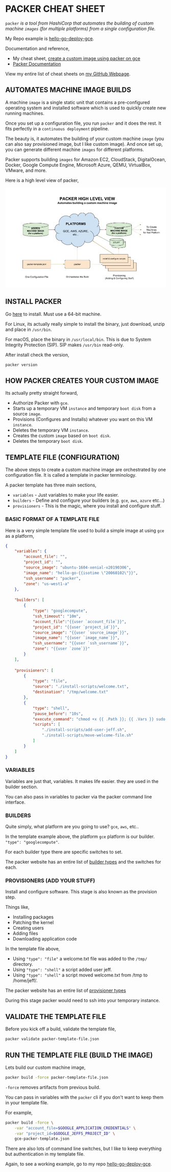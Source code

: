 # PACKER CHEAT SHEET

`packer` _is a tool from HashiCorp that automates the building
of custom machine `images` (for multiple platforms) from a single
configuration file._

My Repo example is [hello-go-deploy-gce](https://github.com/JeffDeCola/hello-go-deploy-gce).

Documentation and reference,

* My cheat sheet,
  [create a custom image using packer on gce](https://github.com/JeffDeCola/my-cheat-sheets/tree/master/software/infrastructure-as-a-service/cloud-services-compute/google-cloud-platform-cheat-sheet/google-compute-engine-create-image-packer.md)
* [Packer Documentation](https://www.packer.io/)

View my entire list of cheat sheets on
[my GitHub Webpage](https://jeffdecola.github.io/my-cheat-sheets/).

## AUTOMATES MACHINE IMAGE BUILDS

A machine `image` is a single static unit that contains a
pre-configured operating system and installed software
which is used to quickly create new running machines.

Once you set up a configuration file, you run `packer` and it
does the rest. It fits perfectly in a `continuous deployment` pipeline.

The beauty is, it automates the building of your custom machine `image`
(you can also say provisioned image, but I like custom image).
And once set up, you can generate different machine `images` for
different platforms.

Packer supports building `images` for
Amazon EC2, CloudStack, DigitalOcean, Docker,
Google Compute Engine, Microsoft Azure, QEMU,
VirtualBox, VMware, and more.

Here is a high level view of packer,

![IMAGE -  packer high level view - IMAGE](../../../../../docs/pics/packer-high-level-view.jpg)

## INSTALL PACKER

Go [here](https://www.packer.io/downloads.html)
to install.  Must use a 64-bit machine.

For Linux, its actually really simple to install
the binary, just download, unzip and place in `/usr/bin`.

For macOS, place the binary in `/usr/local/bin`. This is due to
System Integrity Protection (SIP).  SIP makes `/usr/bin` read-only.

After install check the version,

```bash
packer version
```

## HOW PACKER CREATES YOUR CUSTOM IMAGE

Its actually pretty straight forward,

* Authorize Packer with `gce`.
* Starts up a temporary VM `instance`  and temporary `boot disk`
  from a source `image`.
* Provisions (Configures and Installs) whatever you want on
  this VM `instance`.
* Deletes the temporary VM `instance`.
* Creates the custom `image` based on `boot disk`.
* Deletes the temporary `boot disk`.

## TEMPLATE FILE (CONFIGURATION)

The above steps to create a custom machine image are
orchestrated by one configuration file.
It is called a template in packer terminology.

A packer template has three main sections,

* `variables` - Just variables to make your life easier.
* `builders` - Define and configure your builders (e.g. `gce`, `aws`, `azure` etc...)
* `provisioners` - This is the magic, where you install and configure stuff.

### BASIC FORMAT OF A TEMPLATE FILE

Here is a very simple template file used
to build a simple image at using `gce` as a platform,

```json
{
    "variables": {
        "account_file": "",
        "project_id": "",
        "source_image": "ubuntu-1604-xenial-v20190306",
        "image_name": "hello-go-{{isotime \"20060102\"}}",
        "ssh_username": "packer",
        "zone": "us-west1-a"
    },

    "builders": [
        {
            "type": "googlecompute",
            "ssh_timeout": "10m",
            "account_file":"{{user `account_file`}}",
            "project_id": "{{user `project_id`}}",
            "source_image": "{{user `source_image`}}",
            "image_name": "{{user `image_name`}}",
            "ssh_username": "{{user `ssh_username`}}",
            "zone": "{{user `zone`}}"
        }
    ],

    "provisioners": [
        {
            "type": "file",
            "source": "./install-scripts/welcome.txt",
            "destination": "/tmp/welcome.txt"
        },
        {
            "type": "shell",
            "pause_before": "10s",
            "execute_command": "chmod +x {{ .Path }}; {{ .Vars }} sudo -E {{ .Path }}",
            "scripts": [
                "./install-scripts/add-user-jeff.sh",
                "./install-scripts/move-welcome-file.sh"
            ]
        }
    ]
}
```

### VARIABLES

Variables are just that, variables. It makes life easier.
they are used in the builder section.

You can also pass in variables to packer via
the packer command line interface.

### BUILDERS

Quite simply, what platform are you going to use? 
`gce`, `aws`, etc..

In the template example above, the platform `gce` platform is
our builder. `"type": "googlecompute"`.

For each builder type there are specific switches to set.

The packer website has an entire list of
[builder types](https://www.packer.io/docs/builders/index.html)
and the switches for each.

### PROVISIONERS (ADD YOUR STUFF)

Install and configure software.  This stage is also known
as the provision step.

Things like,

* Installing packages
* Patching the kernel
* Creating users
* Adding files
* Downloading application code

In the template file above,

* Using `"type": "file"` a welcome.txt file was added to the `/tmp/` directory.
* Using `"type": "shell"` a script added user jeff.
* Using `"type": "shell"` a script moved welcome.txt from /tmp to /home/jeff/.

The packer website has an entire list of
[provisioner types](https://www.packer.io/docs/provisioners/index.html)

During this stage packer would need to ssh into your temporary instance.

## VALIDATE THE TEMPLATE FILE

Before you kick off a build, validate the template file,

```bash
packer validate packer-template-file.json
```

## RUN THE TEMPLATE FILE (BUILD THE IMAGE)

Lets build our custom machine image,

```bash
packer build -force packer-template-file.json
```

`-force` removes artifacts from previous build.

You can pass in variables with the `packer` cli
if you don't want to keep them in your
template file.

For example,

```bash
packer build -force \
    -var "account_file=$GOOGLE_APPLICATION_CREDENTIALS" \
    -var "project_id=$GOOGLE_JEFFS_PROJECT_ID" \
    gce-packer-template.json
```

There are also lots of command line switches,
but I like to keep everything but authentication in my
template file.

Again, to see a working example, go to my repo
[hello-go-deploy-gce](https://github.com/JeffDeCola/hello-go-deploy-gce).
